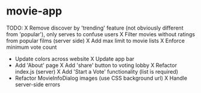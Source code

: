 # movie-app
TODO:
X Remove discover by 'trending' feature (not obviously different from 'popular'),
  only serves to confuse users
X Filter movies without ratings from popular films (server side)
X Add max limit to movie lists
X Enforce minimum vote count
- Update colors across website
X Update app bar
- Add 'About' page
X Add 'share' button to voting lobby
X Refactor index.js (server)
X Add 'Start a Vote' functionality (list is required)
- Refactor MovieInfoDialog images (use CSS background url)
X Handle server-side errors
